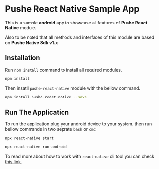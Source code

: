 # Pushe React Native Sample App

This is a sample **android** app to showcase all features of **Pushe React Native** module.

Also to be noted that all methods and interfaces of this module are based on **Pushe Native Sdk v1.x**

## Installation

Run ```npm install``` command to install all required modules.

```bash
npm install
```

Then insatll ```pushe-react-native``` module with the bellow command.

```bash
npm install pushe-react-native --save
```

## Run The Application

To run the application plug your android device to your system.
then run bellow commands in two seprate ```bash``` or ```cmd```:

```bash
npx react-native start
```

```bash
npx react-native run-android
```

To read more about how to work with ```react-native``` cli tool you can 
check [this link](https://facebook.github.io/react-native/docs/getting-started).